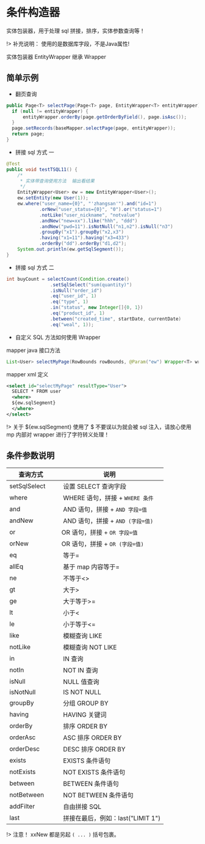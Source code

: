 # 条件构造器

实体包装器，用于处理 sql 拼接，排序，实体参数查询等！

!> 补充说明： 使用的是数据库字段，不是Java属性!

实体包装器 EntityWrapper 继承 Wrapper

## 简单示例

- 翻页查询

```java
public Page<T> selectPage(Page<T> page, EntityWrapper<T> entityWrapper) {
  if (null != entityWrapper) {
      entityWrapper.orderBy(page.getOrderByField(), page.isAsc());
  }
  page.setRecords(baseMapper.selectPage(page, entityWrapper));
  return page;
}
```

- 拼接 sql 方式 一

```java
@Test
public void testTSQL11() {
    /*
     * 实体带查询使用方法  输出看结果
     */
    EntityWrapper<User> ew = new EntityWrapper<User>();
    ew.setEntity(new User(1));
    ew.where("user_name={0}", "'zhangsan'").and("id=1")
            .orNew("user_status={0}", "0").or("status=1")
            .notLike("user_nickname", "notvalue")
            .andNew("new=xx").like("hhh", "ddd")
            .andNew("pwd=11").isNotNull("n1,n2").isNull("n3")
            .groupBy("x1").groupBy("x2,x3")
            .having("x1=11").having("x3=433")
            .orderBy("dd").orderBy("d1,d2");
    System.out.println(ew.getSqlSegment());
}
```

- 拼接 sql 方式 二

```java
int buyCount = selectCount(Condition.create()
                .setSqlSelect("sum(quantity)")
                .isNull("order_id")
                .eq("user_id", 1)
                .eq("type", 1)
                .in("status", new Integer[]{0, 1})
                .eq("product_id", 1)
                .between("created_time", startDate, currentDate)
                .eq("weal", 1));
```

- 自定义 SQL 方法如何使用 Wrapper

mapper java 接口方法

```java
List<User> selectMyPage(RowBounds rowBounds, @Param("ew") Wrapper<T> wrapper);
```

mapper xml 定义

```xml
<select id="selectMyPage" resultType="User">
  SELECT * FROM user 
  <where>
  ${ew.sqlSegment}
  </where>
</select>
```
!> 关于 ${ew.sqlSegment} 使用了 $ 不要误以为就会被 sql 注入，请放心使用 mp 内部对 wrapper 进行了字符转义处理！

## 条件参数说明

查询方式          |     	说明
---------------- | ----------------
setSqlSelect     |    设置 SELECT 查询字段
where            |    WHERE 语句，拼接 + `WHERE 条件`
and              |    AND 语句，拼接 + `AND 字段=值`
andNew           |    AND 语句，拼接 + `AND (字段=值)`
or               |    OR 语句，拼接 + `OR 字段=值`
orNew            |    OR 语句，拼接 + `OR (字段=值)`
eq               |    等于=
allEq            |    基于 map 内容等于=
ne               |    不等于<>
gt               |    大于>
ge               |    大于等于>=
lt               |    小于<
le               |    小于等于<=
like             |    模糊查询 LIKE
notLike          |    模糊查询 NOT LIKE
in               |    IN 查询
notIn            |    NOT IN 查询
isNull           |    NULL 值查询
isNotNull        |    IS NOT NULL
groupBy          |    分组 GROUP BY
having           |    HAVING 关键词
orderBy          |    排序 ORDER BY
orderAsc         |    ASC 排序 ORDER BY
orderDesc        |    DESC 排序 ORDER BY
exists           |    EXISTS 条件语句
notExists        |    NOT EXISTS 条件语句
between          |    BETWEEN 条件语句
notBetween       |    NOT BETWEEN 条件语句
addFilter        |    自由拼接 SQL
last             |    拼接在最后，例如：last("LIMIT 1")


!> 注意！ xxNew 都是另起 `( ... )` 括号包裹。



